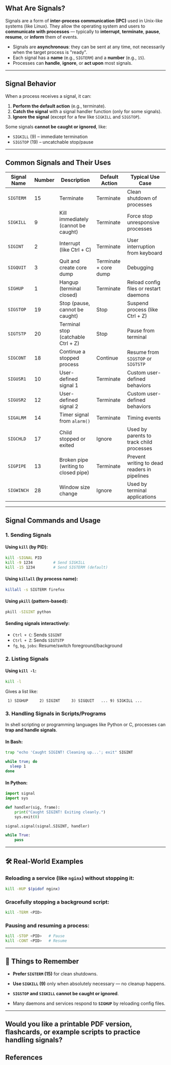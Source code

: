 ## What Are Signals?

Signals are a form of **inter-process communication (IPC)** used in Unix-like systems (like Linux). They allow the operating system and users to **communicate with processes** — typically to **interrupt**, **terminate**, **pause**, **resume**, or **inform** them of events.

- Signals are **asynchronous**: they can be sent at any time, not necessarily when the target process is "ready".
- Each signal has a **name** (e.g., `SIGTERM`) and a **number** (e.g., `15`).
- Processes can **handle**, **ignore**, or **act upon** most signals.

---

## Signal Behavior

When a process receives a signal, it can:
1. **Perform the default action** (e.g., terminate).
2. **Catch the signal** with a signal handler function (only for some signals).
3. **Ignore the signal** (except for a few like `SIGKILL` and `SIGSTOP`).

Some signals **cannot be caught or ignored**, like:
- `SIGKILL` (9) – immediate termination
- `SIGSTOP` (19) – uncatchable stop/pause

---

## Common Signals and Their Uses

|Signal Name|Number|Description|Default Action|Typical Use Case|
|---|---|---|---|---|
|`SIGTERM`|15|Terminate|Terminate|Clean shutdown of processes|
|`SIGKILL`|9|Kill immediately (cannot be caught)|Terminate|Force stop unresponsive processes|
|`SIGINT`|2|Interrupt (like Ctrl + C)|Terminate|User interruption from keyboard|
|`SIGQUIT`|3|Quit and create core dump|Terminate + core dump|Debugging|
|`SIGHUP`|1|Hangup (terminal closed)|Terminate|Reload config files or restart daemons|
|`SIGSTOP`|19|Stop (pause, cannot be caught)|Stop|Suspend process (like Ctrl + Z)|
|`SIGTSTP`|20|Terminal stop (catchable Ctrl + Z)|Stop|Pause from terminal|
|`SIGCONT`|18|Continue a stopped process|Continue|Resume from `SIGSTOP` or `SIGTSTP`|
|`SIGUSR1`|10|User-defined signal 1|Terminate|Custom user-defined behaviors|
|`SIGUSR2`|12|User-defined signal 2|Terminate|Custom user-defined behaviors|
|`SIGALRM`|14|Timer signal from `alarm()`|Terminate|Timing events|
|`SIGCHLD`|17|Child stopped or exited|Ignore|Used by parents to track child processes|
|`SIGPIPE`|13|Broken pipe (writing to closed pipe)|Terminate|Prevent writing to dead readers in pipelines|
|`SIGWINCH`|28|Window size change|Ignore|Used by terminal applications|

---

## Signal Commands and Usage

### 1. Sending Signals

#### Using `kill` (by PID):

```bash
kill -SIGNAL PID
kill -9 1234         # Send SIGKILL
kill -15 1234        # Send SIGTERM (default)
```

#### Using `killall` (by process name):

```bash
killall -s SIGTERM firefox
```

#### Using `pkill` (pattern-based):

```bash
pkill -SIGINT python
```

#### Sending signals interactively:

- `Ctrl + C`: Sends `SIGINT`
- `Ctrl + Z`: Sends `SIGTSTP`
- `fg`, `bg`, `jobs`: Resume/switch foreground/background


### 2. Listing Signals

#### Using `kill -l`:

```bash
kill -l
```

Gives a list like:

```
 1) SIGHUP     2) SIGINT     3) SIGQUIT   ... 9) SIGKILL ...
```


### 3. Handling Signals in Scripts/Programs

In shell scripting or programming languages like Python or C, processes can **trap and handle signals**.

#### In Bash:

```bash
trap "echo 'Caught SIGINT! Cleaning up...'; exit" SIGINT

while true; do
  sleep 1
done
```

#### In Python:

```python
import signal
import sys

def handler(sig, frame):
    print("Caught SIGINT! Exiting cleanly.")
    sys.exit(0)

signal.signal(signal.SIGINT, handler)

while True:
    pass
```


---

## 🛠️ Real-World Examples

### Reloading a service (like `nginx`) without stopping it:

```bash
kill -HUP $(pidof nginx)
```

### Gracefully stopping a background script:

```bash
kill -TERM <PID>
```

### Pausing and resuming a process:

```bash
kill -STOP <PID>   # Pause
kill -CONT <PID>   # Resume
```

---

## 🧠 Things to Remember

- **Prefer `SIGTERM` (15)** for clean shutdowns.
    
- **Use `SIGKILL` (9)** only when absolutely necessary — no cleanup happens.
    
- **`SIGSTOP` and `SIGKILL` cannot be caught or ignored**.
    
- Many daemons and services respond to **`SIGHUP`** by reloading config files.
    

---

Would you like a **printable PDF version**, **flashcards**, or example scripts to practice handling signals?
---

## References

